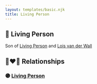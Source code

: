 ```yaml
---
layout: templates/basic.njk
title: Living Person
---
```

## 🔵 Living Person

Son of [Living Person](/people/5/50440830) and [Lois van der Wall](/people/8/81889469)

## 👩‍❤️‍👨 Relationships

### 🟣 [Living Person](/people/5/5862868)
